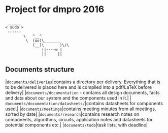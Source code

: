 Project for dmpro 2016
===========================

```
 ______
< sudo >
 ------
        \   ^__^
         \  (oo)\_______
            (__)\       )\/\
                ||----w |
                ||     ||
```

Documents structure
--------------------

|`documents/deliveries`|contains a directory per delivery. Everything that is to be delivered is placed here and is compiled into a pdf/LaTeX before delivery|
|`documents/documentation` - contains all design documents, facts and data about our system and the components used in it.|
|&emsp;`documents/documentation/datasheets/`|contains datasheets for components used.|
|`documents/meetings`|contains meeting minutes from all meetings, sorted by date|
|`documents/research`|contains research notes on components, algorithms, circuits, application notes and datasheets for potential components etc.|
|`documents/todo`|task lists, with deadline|
